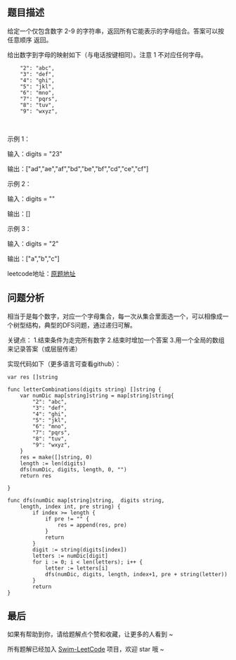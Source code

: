 ## 题目描述


给定一个仅包含数字 2-9 的字符串，返回所有它能表示的字母组合。答案可以按 任意顺序 返回。

给出数字到字母的映射如下（与电话按键相同）。注意 1 不对应任何字母。


        "2": "abc",
        "3": "def",
        "4": "ghi",
        "5": "jkl",
        "6": "mno",
        "7": "pqrs",
        "8": "tuv",
        "9": "wxyz",



 

示例 1：

输入：digits = "23"

输出：["ad","ae","af","bd","be","bf","cd","ce","cf"]


示例 2：

输入：digits = ""

输出：[]

示例 3：

输入：digits = "2"

输出：["a","b","c"]



leetcode地址：[原题地址](https://leetcode-cn.com/problems/letter-combinations-of-a-phone-number/solution/by-ma-te-a-s8t0/)

## 问题分析

相当于是每个数字，对应一个字母集合，每一次从集合里面选一个，可以相像成一个树型结构，典型的DFS问题，通过递归可解。

关键点：
1.结束条件为走完所有数字
2.结束时增加一个答案
3.用一个全局的数组来记录答案（或层层传递）


实现代码如下（更多语言可查看github）：

``` golang
var res []string

func letterCombinations(digits string) []string {
    var numDic map[string]string = map[string]string{
        "2": "abc",
        "3": "def",
        "4": "ghi",
        "5": "jkl",
        "6": "mno",
        "7": "pqrs",
        "8": "tuv",
        "9": "wxyz",
    }
    res = make([]string, 0)
    length := len(digits)
    dfs(numDic, digits, length, 0, "") 
    return res       
    
}

func dfs(numDic map[string]string,  digits string, 
    length, index int, pre string) {
        if index >= length {
            if pre != "" {
                res = append(res, pre)
            }
            return
        }
        digit := string(digits[index])
        letters := numDic[digit]
        for i := 0; i < len(letters); i++ {
            letter := letters[i]
            dfs(numDic, digits, length, index+1, pre + string(letter))
        }
        return 
}
```

## 最后

如果有帮助到你，请给题解点个赞和收藏，让更多的人看到 ~

所有题解已经加入 [Swim-LeetCode](https://github.com/niuniumart/Swim-LeetCode) 项目，欢迎 star 哦 ~